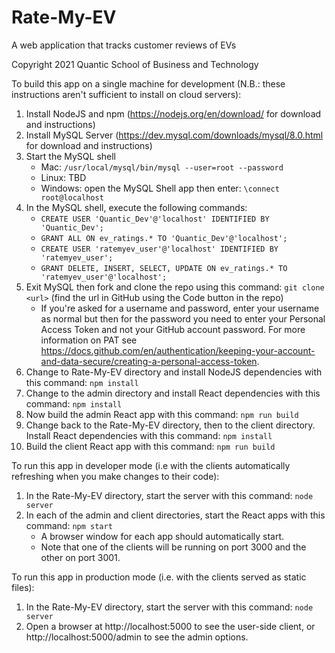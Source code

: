 # Rate-My-EV
A web application that tracks customer reviews of EVs

Copyright 2021 Quantic School of Business and Technology

To build this app on a single machine for development (N.B.: these instructions aren't sufficient to install on cloud servers):
1. Install NodeJS and npm (https://nodejs.org/en/download/ for download and instructions)
2. Install MySQL Server (https://dev.mysql.com/downloads/mysql/8.0.html for download and instructions)
3. Start the MySQL shell
   * Mac: `/usr/local/mysql/bin/mysql --user=root --password`
   * Linux: TBD
   * Windows: open the MySQL Shell app then enter:  `\connect root@localhost`
4. In the MySQL shell, execute the following commands:
   * `CREATE USER 'Quantic_Dev'@'localhost' IDENTIFIED BY 'Quantic_Dev';`
   * `GRANT ALL ON ev_ratings.* TO 'Quantic_Dev'@'localhost';`
   * `CREATE USER 'ratemyev_user'@'localhost' IDENTIFIED BY 'ratemyev_user';`
   * `GRANT DELETE, INSERT, SELECT, UPDATE ON ev_ratings.* TO 'ratemyev_user'@'localhost';`
5. Exit MySQL then fork and clone the repo using this command: `git clone <url>`
   (find the url in GitHub using the Code button in the repo)
   * If you're asked for a username and password, enter your username as normal
      but then for the password you need to enter your Personal Access Token
      and not your GitHub account password. For more information on PAT see
      https://docs.github.com/en/authentication/keeping-your-account-and-data-secure/creating-a-personal-access-token.
6. Change to Rate-My-EV directory and install NodeJS dependencies with this
   command: `npm install`
7. Change to the admin directory and install React dependencies with this
   command: `npm install`
8. Now build the admin React app with this command: `npm run build`
9. Change back to the Rate-My-EV directory, then to the client directory.
   Install React dependencies with this command: `npm install`
10. Build the client React app with this command: `npm run build`

To run this app in developer mode (i.e with the clients automatically
refreshing when you make changes to their code):
1. In the Rate-My-EV directory, start the server with this
   command: `node server`
2. In each of the admin and client directories, start the React apps
   with this command: `npm start`
   * A browser window for each app should automatically start.
   * Note that one of the clients will be running on port 3000 and the
      other on port 3001.
  
To run this app in production mode (i.e. with the clients served as
static files):
1. In the Rate-My-EV directory, start the server with this
   command: `node server`
2. Open a browser at http://localhost:5000 to see the user-side
   client, or http://localhost:5000/admin to see the admin options.
